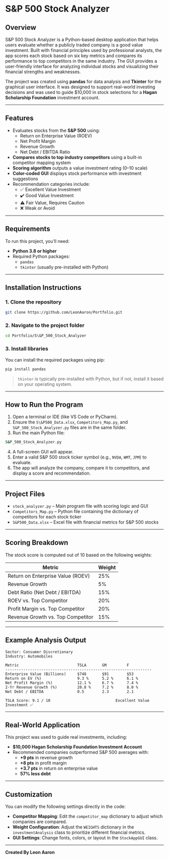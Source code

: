 # S&P 500 Stock Analyzer

## Overview

S&P 500 Stock Analyzer is a Python-based desktop application that helps users evaluate whether a publicly traded company is a good value investment. Built with financial principles used by professional analysts, the app scores each stock based on six key metrics and compares its performance to top competitors in the same industry. The GUI provides a user-friendly interface for analyzing individual stocks and visualizing their financial strengths and weaknesses.

The project was created using **pandas** for data analysis and **Tkinter** for the graphical user interface. It was designed to support real-world investing decisions and was used to guide $10,000 in stock selections for a **Hagan Scholarship Foundation** investment account.

---

## Features

- Evaluates stocks from the **S&P 500** using:
  - Return on Enterprise Value (ROEV)
  - Net Profit Margin
  - Revenue Growth
  - Net Debt / EBITDA Ratio
- **Compares stocks to top industry competitors** using a built-in competitor mapping system
- **Scoring algorithm** outputs a value investment rating (0–10 scale)
- **Color-coded GUI** displays stock performance with investment suggestions
- Recommendation categories include:
  - ✅ Excellent Value Investment
  - ✔️ Good Value Investment
  - ⚠️ Fair Value, Requires Caution
  - ❌ Weak or Avoid

---

## Requirements

To run this project, you’ll need:

- **Python 3.8 or higher**
- Required Python packages:
  - `pandas`
  - `tkinter` (usually pre-installed with Python)

---

## Installation Instructions

### 1. Clone the repository

```bash
git clone https://github.com/LeonAaron/Portfolio.git
```

### 2. Navigate to the project folder

```bash
cd Portfolio/S\&P_500_Stock_Analyzer
```

### 3. Install libraries

You can install the required packages using pip:

```bash
pip install pandas
```

> `tkinter` is typically pre-installed with Python, but if not, install it based on your operating system.

---

## How to Run the Program

1. Open a terminal or IDE (like VS Code or PyCharm).
2. Ensure the `S\&P500_Data.xlsx`, `Competitors_Map.py`, and `S&P_500_Stock_Analyzer.py` files are in the same folder.
3. Run the main Python file:

```bash
S&P_500_Stock_Analyzer.py
```

4. A full-screen GUI will appear.
5. Enter a valid S&P 500 stock ticker symbol (e.g., `NVDA`, `WMT`, `JPM`) to evaluate.
6. The app will analyze the company, compare it to competitors, and display a score and recommendation.

---

## Project Files

- `stock_analyzer.py` – Main program file with scoring logic and GUI
- `Competitors_Map.py` – Python file containing the dictionary of competitors for each stock ticker
- `S&P500_Data.xlsx` – Excel file with financial metrics for S&P 500 stocks

---

## Scoring Breakdown

The stock score is computed out of 10 based on the following weights:

| Metric                                 | Weight |
|----------------------------------------|--------|
| Return on Enterprise Value (ROEV)      | 25%    |
| Revenue Growth                         | 5%     |
| Debt Ratio (Net Debt / EBITDA)         | 15%    |
| ROEV vs. Top Competitor                | 20%    |
| Profit Margin vs. Top Competitor       | 20%    |
| Revenue Growth vs. Top Competitor      | 15%    |

---
## Example Analysis Output

```
Sector: Consumer Discretionary
Industry: Automobiles

Metric                          TSLA       GM         F         
-----------------------------------------------------------------
Enterprise Value (Billions)     $748       $91        $53
Return on EV (%)                9.3 %      5.2 %      6.1 %
Net Profit Margin (%)           12.1 %     6.7 %      7.4 %
2-Yr Revenue Growth (%)         20.8 %     7.2 %      8.0 %
Net Debt / EBITDA               0.5        2.3        2.1

TSLA Score: 9.1 / 10                             Excellent Value Investment ✅
```

---

## Real-World Application

This project was used to guide real investments, including:

- **$10,000 Hagan Scholarship Foundation Investment Account**
- Recommended companies outperformed S&P 500 averages with:
  - **+9 pts** in revenue growth
  - **+8 pts** in profit margin
  - **+3.7 pts** in return on enterprise value
  - **57% less debt**

---

## Customization

You can modify the following settings directly in the code:

- **Competitor Mapping**: Edit the `competitor_map` dictionary to adjust which companies are compared.
- **Weight Configuration**: Adjust the `WEIGHTS` dictionary in the `investmentAnalysis` class to prioritize different financial metrics.
- **GUI Settings**: Change fonts, colors, or layout in the `StockAppGUI` class.

---

**Created By Leon Aaron**
